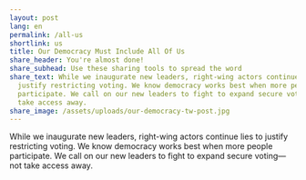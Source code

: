 ```yaml
---
layout: post
lang: en
permalink: /all-us
shortlink: us
title: Our Democracy Must Include All Of Us
share_header: You're almost done!
share_subhead: Use these sharing tools to spread the word
share_text: While we inaugurate new leaders, right-wing actors continue lies to
  justify restricting voting. We know democracy works best when more people
  participate. We call on our new leaders to fight to expand secure voting—not
  take access away.
share_image: /assets/uploads/our-democracy-tw-post.jpg
---
```

While we inaugurate new leaders, right-wing actors continue lies to justify restricting voting. We know democracy works best when more people participate. We call on our new leaders to fight to expand secure voting—not take access away.
